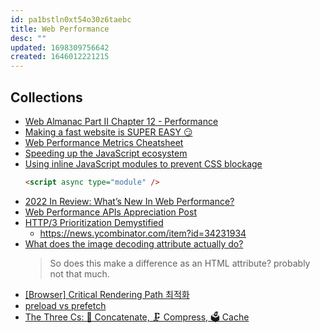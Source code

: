```yaml
---
id: pa1bstln0xt54o30z6taebc
title: Web Performance
desc: ""
updated: 1698309756642
created: 1646012221215
---
```


## Collections

- [Web Almanac Part II Chapter 12 - Performance](https://almanac.httparchive.org/en/2022/performance)
- [Making a fast website is SUPER EASY 😏](https://www.enterspeed.com/blog/making-a-fast-website-is-super-easy/)
- [Web Performance Metrics Cheatsheet](https://bitsofco.de/web-performance-metrics-cheatsheet/)
- [Speeding up the JavaScript ecosystem](https://marvinh.dev/blog/speeding-up-javascript-ecosystem/)
- [Using inline JavaScript modules to prevent CSS blockage](https://calendar.perfplanet.com/2022/using-inline-javascript-modules-to-prevent-css-blockage/)
  ```html
  <script async type="module" />
  ```
- [2022 In Review: What’s New In Web Performance?](https://www.debugbear.com/blog/2022-in-web-performance)
- [Web Performance APIs Appreciation Post](https://calendar.perfplanet.com/2022/web-performance-apis-appreciation-post/)
- [HTTP/3 Prioritization Demystified](https://calendar.perfplanet.com/2022/http-3-prioritization-demystified/)
  - https://news.ycombinator.com/item?id=34231934
- [What does the image decoding attribute actually do?](https://www.tunetheweb.com/blog/what-does-the-image-decoding-attribute-actually-do/)
  > So does this make a difference as an HTML attribute? probably not that much.
- [[Browser] Critical Rendering Path 최적화](https://beomy.github.io/tech/browser/critical-rendering-path/#%EB%A6%AC%EC%86%8C%EC%8A%A4-%EC%9A%B0%EC%84%A0%EC%88%9C%EC%9C%84-%EC%A7%80%EC%A0%95)
- [preload vs prefetch](https://phuoc.ng/collection/this-vs-that/preload-vs-prefetch/)
- [The Three Cs: 🤝 Concatenate, 🗜️ Compress, 🗳️ Cache](https://csswizardry.com/2023/10/the-three-c-concatenate-compress-cache/)
